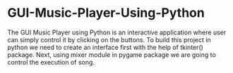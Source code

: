 # GUI-Music-Player-Using-Python
The GUI Music Player using Python is an interactive application where user can simply control it by clicking on the buttons. To build this project in python we need to create an interface first with the help of tkinter() package. Next, using mixer module in pygame package we are going to control the execution of song.
